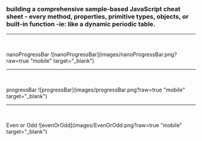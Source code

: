 ### building a comprehensive sample-based JavaScript cheat sheet - every method, properties, primitive types, objects, or built-in function -ie: like a dynamic periodic table.

<hr />  
<br />
  
 nanoProgressBar
 ![nanoProgressBar](images/nanoProgressBar.png?raw=true "mobile" target="_blank")



<hr />  
<br />
  
 progressBar
 ![progressBar](images/progressBar.png?raw=true "mobile" target="_blank")
 

 
<hr />  
<br />
  
 Even or Odd
 ![evenOrOdd](images/EvenOrOdd.png?raw=true "mobile" target="_blank")
